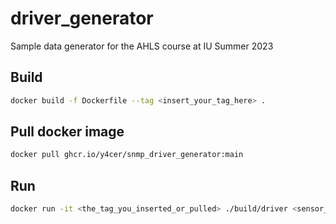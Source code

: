 # driver_generator
Sample data generator for the AHLS course at IU Summer 2023

## Build
```sh
docker build -f Dockerfile --tag <insert_your_tag_here> .
```

## Pull docker image
```sh
docker pull ghcr.io/y4cer/snmp_driver_generator:main
```

## Run
```sh
docker run -it <the_tag_you_inserted_or_pulled> ./build/driver <sensor_id><requests per second> <remote_snmp_client_ip> <remote_grpc_server_addr>
```
